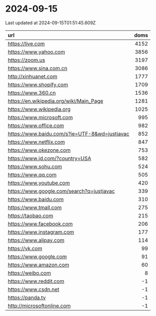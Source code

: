 # 2024-09-15

<!-- BEGIN -->
Last updated at 2024-09-15T01:51:45.609Z

url | doms
:- | -:
https://live.com | 4152
https://www.yahoo.com | 3856
https://zoom.us | 3197
https://www.sina.com.cn | 3086
http://xinhuanet.com | 1777
https://www.shopify.com | 1709
https://www.360.cn | 1536
https://en.wikipedia.org/wiki/Main_Page | 1281
https://www.wikipedia.org | 1025
https://www.microsoft.com | 995
https://www.office.com | 982
https://www.baidu.com/s?ie=UTF-8&wd=justjavac | 852
https://www.netflix.com | 847
https://www.okezone.com | 753
https://www.jd.com/?country=USA | 582
https://www.sohu.com | 524
https://www.qq.com | 505
https://www.youtube.com | 420
https://www.google.com/search?q=justjavac | 339
https://www.baidu.com | 310
https://www.tmall.com | 275
https://taobao.com | 215
https://www.facebook.com | 206
https://www.instagram.com | 177
https://www.alipay.com | 114
https://vk.com | 99
https://www.google.com | 91
https://www.amazon.com | 60
https://weibo.com | 8
https://www.reddit.com | -1
https://www.csdn.net | -1
https://panda.tv | -1
http://microsoftonline.com | -1
<!-- END -->
